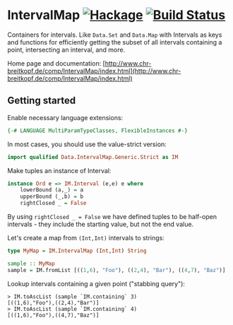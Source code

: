 # IntervalMap [![Hackage](https://img.shields.io/hackage/v/IntervalMap.svg)](https://hackage.haskell.org/package/IntervalMap) [![Build Status](https://travis-ci.org/bokesan/IntervalMap.svg?branch=master)](https://travis-ci.org/bokesan/IntervalMap)

Containers for intervals. Like `Data.Set` and `Data.Map` with
Intervals as keys and functions for efficiently getting the subset
of all intervals containing a point, intersecting an interval, and more.

Home page and documentation: [http://www.chr-breitkopf.de/comp/IntervalMap/index.html](http://www.chr-breitkopf.de/comp/IntervalMap/index.html)

## Getting started

Enable necessary language extensions:
```haskell
{-# LANGUAGE MultiParamTypeClasses, FlexibleInstances #-}
```
In most cases, you should use the value-strict version:
```haskell
import qualified Data.IntervalMap.Generic.Strict as IM
```
Make tuples an instance of Interval:
```haskell
instance Ord e => IM.Interval (e,e) e where
    lowerBound (a,_) = a
    upperBound (_,b) = b
    rightClosed _ = False
```
By using `rightClosed _ = False` we have defined tuples to be half-open
intervals - they include the starting value, but not the end value.

Let's create a map from `(Int,Int)` intervals to strings:
```haskell
type MyMap = IM.IntervalMap (Int,Int) String

sample :: MyMap
sample = IM.fromList [((1,6), "Foo"), ((2,4), "Bar"), ((4,7), "Baz")]
```
Lookup intervals containing a given point ("stabbing query"):
```
> IM.toAscList (sample `IM.containing` 3)
[((1,6),"Foo"),((2,4),"Bar")]
> IM.toAscList (sample `IM.containing` 4)
[((1,6),"Foo"),((4,7),"Baz")]
```
